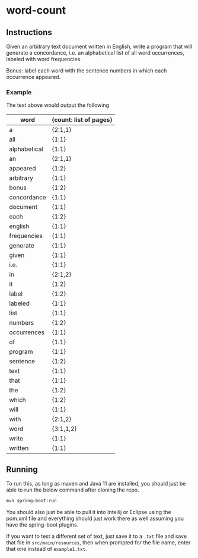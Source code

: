 # word-count

## Instructions

Given an arbitrary text document written in English, write a program that will generate a  concordance, i.e. an alphabetical list of all word occurrences, labeled with word  frequencies.

Bonus: label each word with the sentence numbers in which each occurrence appeared.  

### Example

The text above would output the following

| word | {count: list of pages} |
|--- | --- |
| a | {2:1,1} |
| all | {1:1} | 
| alphabetical | {1:1} |  
| an | {2:1,1} |  
| appeared | {1:2} |
| arbitrary | {1:1} | 
| bonus | {1:2} | 
| concordance | {1:1} | 
| document | {1:1} | 
| each | {1:2} | 
| english | {1:1} | 
| frequencies | {1:1} | 
| generate | {1:1} | 
| given | {1:1} | 
| i.e. | {1:1} | 
| in | {2:1,2} | 
| it | {1:2} | 
| label | {1:2} | 
| labeled | {1:1} | 
| list | {1:1} | 
| numbers | {1:2} | 
| occurrences | {1:1} | 
| of | {1:1} | 
| program | {1:1} | 
| sentence | {1:2} | 
| text | {1:1} | 
| that | {1:1} | 
| the | {1:2} | 
| which | {1:2} | 
| will | {1:1} | 
| with | {2:1,2} | 
| word | {3:1,1,2} | 
| write | {1:1} | 
| written | {1:1} |

## Running

To run this, as long as maven and Java 11 are installed, you should just be able to run the below command after cloning the repo.
```sh
mvn spring-boot:run
```

You should also just be able to pull it into Intellij or Eclipse using the pom.xml file and everything should just work there as well assuming you have the spring-boot plugins.

If you want to test a different set of text, just save it to a `.txt` file and save that file in `src/main/resources`, then when prompted for the file name, enter that one instead of `example1.txt`.
